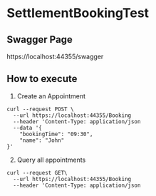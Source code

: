 # SettlementBookingTest
## Swagger Page
https://localhost:44355/swagger

## How to execute


1. Create an Appointment
```
curl --request POST \
  --url https://localhost:44355/Booking
  --header 'Content-Type: application/json
  --data '{
	"bookingTime": "09:30",
	"name": "John"
}'
```

2. Query all appointments
```
curl --request GET\
  --url https://localhost:44355/Booking
  --header 'Content-Type: application/json
```